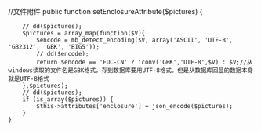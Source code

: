 //文件附件
    public function setEnclosureAttribute($pictures)
    {
        
        // dd($pictures);
        $pictures = array_map(function($V){
            $encode = mb_detect_encoding($V, array('ASCII', 'UTF-8', 'GB2312', 'GBK', 'BIG5'));
            // dd($encode);
            return $encode == 'EUC-CN' ? iconv('GBK','UTF-8',$V) : $V;//从windows读取的文件名是GBK格式，存到数据库要用UTF-8格式。但是从数据库回显的数据本身就是UTF-8格式
        },$pictures);
        // dd($pictures);
        if (is_array($pictures)) {
            $this->attributes['enclosure'] = json_encode($pictures);
        }
    }

